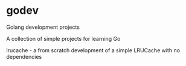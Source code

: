 # godev
Golang development projects

A collection of simple projects for learning Go

lrucache - a from scratch development of a simple LRUCache with no dependencies

